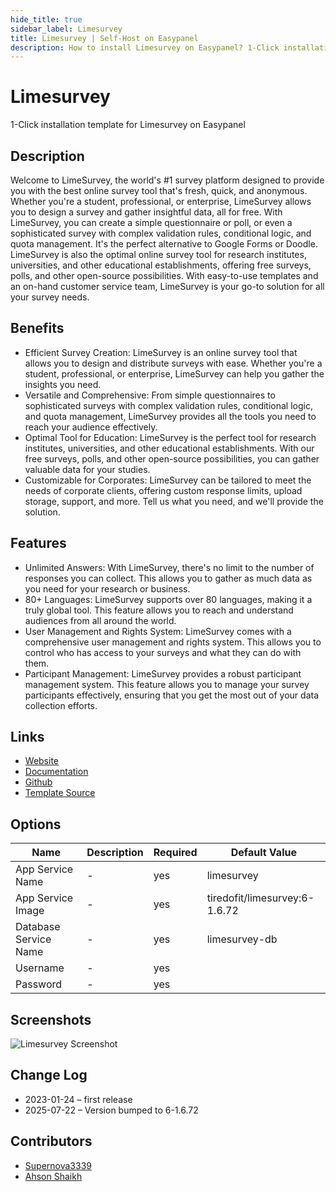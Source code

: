 ```yaml
---
hide_title: true
sidebar_label: Limesurvey
title: Limesurvey | Self-Host on Easypanel
description: How to install Limesurvey on Easypanel? 1-Click installation template for Limesurvey on Easypanel
---
```


<!-- generated -->

# Limesurvey

1-Click installation template for Limesurvey on Easypanel

## Description

Welcome to LimeSurvey, the world&#39;s #1 survey platform designed to provide you with the best online survey tool that&#39;s fresh, quick, and anonymous. Whether you&#39;re a student, professional, or enterprise, LimeSurvey allows you to design a survey and gather insightful data, all for free. With LimeSurvey, you can create a simple questionnaire or poll, or even a sophisticated survey with complex validation rules, conditional logic, and quota management. It&#39;s the perfect alternative to Google Forms or Doodle. LimeSurvey is also the optimal online survey tool for research institutes, universities, and other educational establishments, offering free surveys, polls, and other open-source possibilities. With easy-to-use templates and an on-hand customer service team, LimeSurvey is your go-to solution for all your survey needs.

## Benefits

- Efficient Survey Creation: LimeSurvey is an online survey tool that allows you to design and distribute surveys with ease. Whether you're a student, professional, or enterprise, LimeSurvey can help you gather the insights you need.
- Versatile and Comprehensive: From simple questionnaires to sophisticated surveys with complex validation rules, conditional logic, and quota management, LimeSurvey provides all the tools you need to reach your audience effectively.
- Optimal Tool for Education: LimeSurvey is the perfect tool for research institutes, universities, and other educational establishments. With our free surveys, polls, and other open-source possibilities, you can gather valuable data for your studies.
- Customizable for Corporates: LimeSurvey can be tailored to meet the needs of corporate clients, offering custom response limits, upload storage, support, and more. Tell us what you need, and we'll provide the solution.

## Features

- Unlimited Answers: With LimeSurvey, there's no limit to the number of responses you can collect. This allows you to gather as much data as you need for your research or business.
- 80+ Languages: LimeSurvey supports over 80 languages, making it a truly global tool. This feature allows you to reach and understand audiences from all around the world.
- User Management and Rights System: LimeSurvey comes with a comprehensive user management and rights system. This allows you to control who has access to your surveys and what they can do with them.
- Participant Management: LimeSurvey provides a robust participant management system. This feature allows you to manage your survey participants effectively, ensuring that you get the most out of your data collection efforts.

## Links

- [Website](https://limesurvey.org/)
- [Documentation](https://manual.limesurvey.org)
- [Github](https://github.com/LimeSurvey/LimeSurvey)
- [Template Source](https://github.com/easypanel-io/templates/tree/main/templates/limesurvey)

## Options

Name | Description | Required | Default Value
-|-|-|-
App Service Name | - | yes | limesurvey
App Service Image | - | yes | tiredofit/limesurvey:6-1.6.72
Database Service Name | - | yes | limesurvey-db
Username | - | yes | 
Password | - | yes | 

## Screenshots

![Limesurvey Screenshot](./assets/screenshot.png)

## Change Log

- 2023-01-24 – first release
- 2025-07-22 – Version bumped to 6-1.6.72

## Contributors

- [Supernova3339](https://github.com/supernova3339)
- [Ahson Shaikh](https://github.com/Ahson-Shaikh)
